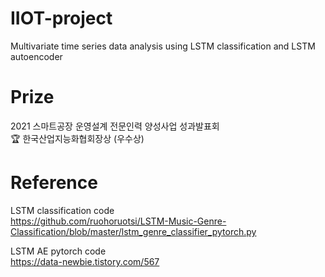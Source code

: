 # IIOT-project
Multivariate time series data analysis using LSTM classification and LSTM autoencoder 

# Prize
2021 스마트공장 운영설계 전문인력 양성사업 성과발표회  
🏆
한국산업지능화협회장상 (우수상)  

# Reference  
LSTM classification code  
https://github.com/ruohoruotsi/LSTM-Music-Genre-Classification/blob/master/lstm_genre_classifier_pytorch.py  
  
LSTM AE pytorch code  
https://data-newbie.tistory.com/567  
